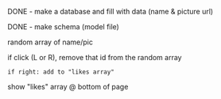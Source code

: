 DONE - make a database and fill with data (name & picture url)

DONE - make schema (model file)

random array of name/pic

if click (L or R), remove that id from the random array

    if right: add to "likes array"

show "likes" array @ bottom of page

